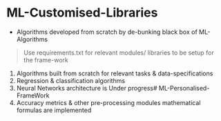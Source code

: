 # ML-Customised-Libraries

- Algorithms developed from scratch by de-bunking black box of ML-Algorithms


> Use requirements.txt for relevant modules/ libraries to be setup for the frame-work


1. Algorithms built from scratch for relevant tasks & data-specifications
2. Regression & classification algorithms 
3. Neural Networks architecture is Under progress# ML-Personalised-FrameWork
4. Accuracy metrics & other pre-processing modules mathematical formulas are implemented
